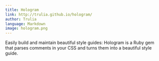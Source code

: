 ```yaml
---
title: Hologram
link: http://trulia.github.io/hologram/
author: Trulia
language: Markdown
image: hologram.png
---
```


Easily build and maintain beautiful style guides: Hologram is a Ruby gem that parses comments in your CSS and turns them into a beautiful style guide.
